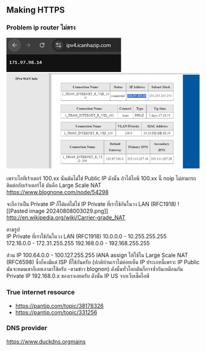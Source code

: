 
## Making HTTPS 
### Problem ip router ไม่ตรง
![ip on the internet](image-2.png)
![ip on the router](image-3.png)

เพราะไอทีเร้าเตอร์ 100.xx นั่นมันไม่ใช่ Public IP ดังนั้น ถ้าได้ไอพี 100.xx นี้ noip ไม่สามารถติดต่อกับเร้าเตอร์ได้
มันคือ Large Scale NAT https://www.blognone.com/node/54298

จะถือว่าเป็น Private IP ก็ได้แต่ไม่ใช่  IP Private ที่เราใช้กันในวง LAN (RFC1918)
![[Pasted image 20240808003029.png]]
http://en.wikipedia.org/wiki/Carrier-grade_NAT

ตามรูป  
IP Private ที่เราใช้กันในวง LAN (RFC1918)
10.0.0.0 - 10.255.255.255    
172.16.0.0 - 172.31.255.255
192.168.0.0 - 192.168.255.255

ส่วน IP 100.64.0.0 - 100.127.255.255   IANA assign ให้ใช้ใน Large Scale NAT (RFC6598)
ซึ่งก็คงมีแต่ ISP ที่ใช้กันครับ  (ปกติบ้านเราไม่ค่อยเห็น IP ประเภทนี้เพราะ IP Public มันจะหมดเขาก็เลยเอามาใช้ครับ -ตามข่าว blognon)
ดังนั้นทั่วโลกมันก็อาจซ้ำกันเหมือนกัน Private IP 192.168.0.x ของเราเลยครับ  ดังนั้น IP US จากเว็บเช็คไอพี

### True internet resource
- https://pantip.com/topic/38178326
- https://pantip.com/topic/331256

### DNS provider
https://www.duckdns.orgmains